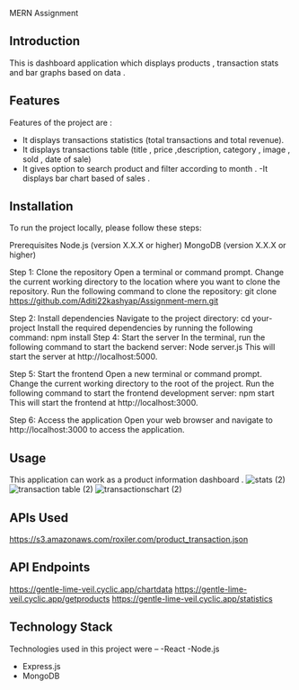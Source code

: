 MERN Assignment 

## Introduction
This is dashboard application which displays products , transaction stats and bar graphs based on data . 
## Features
Features of the project are :
- It displays transactions statistics (total transactions and total revenue).
- It displays transactions table (title , price ,description, category , image , sold , date of sale)
- It gives option to search product and filter according to month . 
-It displays bar chart based of sales .

## Installation
To run the project locally, please follow these steps:

Prerequisites
Node.js (version X.X.X or higher)
MongoDB (version X.X.X or higher)

Step 1: Clone the repository
Open a terminal or command prompt.
Change the current working directory to the location where you want to clone the repository.
Run the following command to clone the repository:
git clone https://github.com/Aditi22kashyap/Assignment-mern.git

Step 2: Install dependencies
Navigate to the project directory:
cd your-project
Install the required dependencies by running the following command:
npm install
Step 4: Start the server
In the terminal, run the following command to start the backend server:
Node server.js 
This will start the server at http://localhost:5000.

Step 5: Start the frontend
Open a new terminal or command prompt.
Change the current working directory to the root of the project.
Run the following command to start the frontend development server:
npm start
This will start the frontend at http://localhost:3000.

Step 6: Access the application
Open your web browser and navigate to http://localhost:3000 to access the application.

## Usage
This application can work as a product information dashboard . 
 ![stats (2)](https://github.com/Aditi22kashyap/Assignment-mern/assets/108919601/306323d8-9daf-44b0-b478-5b91ed50020e)
![transaction table (2)](https://github.com/Aditi22kashyap/Assignment-mern/assets/108919601/8b09a528-db61-4d83-ad80-b8ee514f40d3)
![transactionschart (2)](https://github.com/Aditi22kashyap/Assignment-mern/assets/108919601/ab76aeb9-5eff-4495-8381-743564e8c371)


## APIs Used
https://s3.amazonaws.com/roxiler.com/product_transaction.json

## API Endpoints
https://gentle-lime-veil.cyclic.app/chartdata
https://gentle-lime-veil.cyclic.app/getproducts
https://gentle-lime-veil.cyclic.app/statistics


## Technology Stack
Technologies used in this project were – 
-React 
-Node.js
- Express.js
- MongoDB


